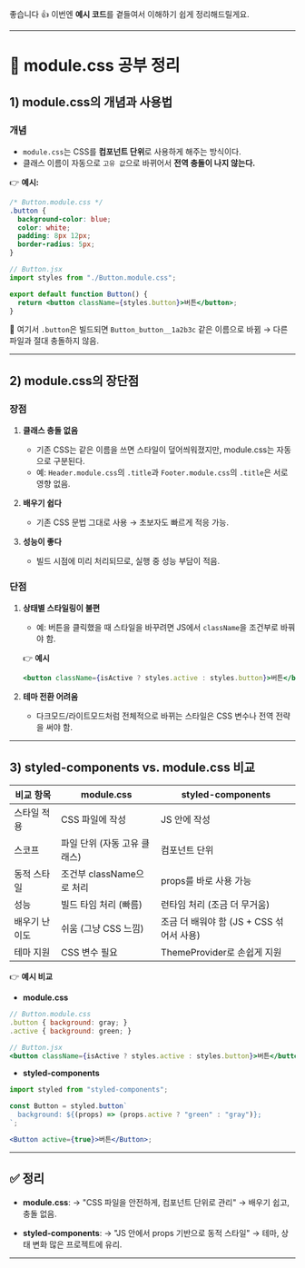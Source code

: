 좋습니다 👍 이번엔 **예시 코드**를 곁들여서 이해하기 쉽게 정리해드릴게요.

---

# 📌 module.css 공부 정리

## 1) module.css의 개념과 사용법

### 개념

- `module.css`는 CSS를 **컴포넌트 단위**로 사용하게 해주는 방식이다.
- 클래스 이름이 자동으로 `고유 값`으로 바뀌어서 **전역 충돌이 나지 않는다.**

👉 **예시:**

```css
/* Button.module.css */
.button {
  background-color: blue;
  color: white;
  padding: 8px 12px;
  border-radius: 5px;
}
```

```jsx
// Button.jsx
import styles from "./Button.module.css";

export default function Button() {
  return <button className={styles.button}>버튼</button>;
}
```

📌 여기서 `.button`은 빌드되면 `Button_button__1a2b3c` 같은 이름으로 바뀜 → 다른 파일과 절대 충돌하지 않음.

---

## 2) module.css의 장단점

### 장점

1. **클래스 충돌 없음**

   - 기존 CSS는 같은 이름을 쓰면 스타일이 덮어씌워졌지만, module.css는 자동으로 구분된다.
   - 예: `Header.module.css`의 `.title`과 `Footer.module.css`의 `.title`은 서로 영향 없음.

2. **배우기 쉽다**

   - 기존 CSS 문법 그대로 사용 → 초보자도 빠르게 적응 가능.

3. **성능이 좋다**

   - 빌드 시점에 미리 처리되므로, 실행 중 성능 부담이 적음.

### 단점

1. **상태별 스타일링이 불편**

   - 예: 버튼을 클릭했을 때 스타일을 바꾸려면 JS에서 `className`을 조건부로 바꿔야 함.

   👉 **예시**

   ```jsx
   <button className={isActive ? styles.active : styles.button}>버튼</button>
   ```

2. **테마 전환 어려움**

   - 다크모드/라이트모드처럼 전체적으로 바뀌는 스타일은 CSS 변수나 전역 전략을 써야 함.

---

## 3) styled-components vs. module.css 비교

| 비교 항목     | module.css                   | styled-components                        |
| ------------- | ---------------------------- | ---------------------------------------- |
| 스타일 적용   | CSS 파일에 작성              | JS 안에 작성                             |
| 스코프        | 파일 단위 (자동 고유 클래스) | 컴포넌트 단위                            |
| 동적 스타일   | 조건부 className으로 처리    | props를 바로 사용 가능                   |
| 성능          | 빌드 타임 처리 (빠름)        | 런타임 처리 (조금 더 무거움)             |
| 배우기 난이도 | 쉬움 (그냥 CSS 느낌)         | 조금 더 배워야 함 (JS + CSS 섞어서 사용) |
| 테마 지원     | CSS 변수 필요                | ThemeProvider로 손쉽게 지원              |

👉 **예시 비교**

- **module.css**

```jsx
// Button.module.css
.button { background: gray; }
.active { background: green; }
```

```jsx
// Button.jsx
<button className={isActive ? styles.active : styles.button}>버튼</button>
```

- **styled-components**

```jsx
import styled from "styled-components";

const Button = styled.button`
  background: ${(props) => (props.active ? "green" : "gray")};
`;

<Button active={true}>버튼</Button>;
```

---

## ✅ 정리

- **module.css**:
  → "CSS 파일을 안전하게, 컴포넌트 단위로 관리"
  → 배우기 쉽고, 충돌 없음.

- **styled-components**:
  → "JS 안에서 props 기반으로 동적 스타일"
  → 테마, 상태 변화 많은 프로젝트에 유리.

---

